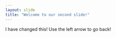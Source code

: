 ```yaml
---
layout: slide
title: "Welcome to our second slide!"
---
```

I have changed this!
Use the left arrow to go back!
